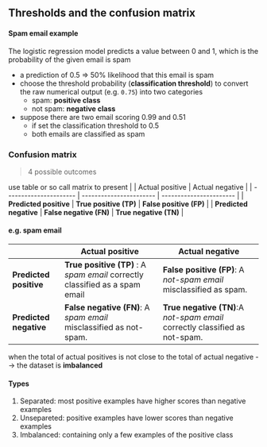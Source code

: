 ## Thresholds and the confusion matrix
#### Spam email example
The logistic regression model predicts a value between 0 and 1, which is the probability of the given email is spam
- a prediction of 0.5 => 50% likelihood that this email is spam
- choose the threshold probability (**classification threshold**) to convert the raw numerical output (e.g. `0.75`) into two categories
  - spam: **positive class**
  - not spam: **negative class**
- suppose there are two email scoring 0.99 and 0.51
  - if set the classification threshold to 0.5
  - both emails are classified as spam

### Confusion matrix
> 4 possible outcomes

use table or so call matrix to present
|                        | Actual positive         | Actual negative         |
| ---------------------- | ----------------------- | ----------------------- |
| **Predicted positive** | **True positive (TP)**  | **False positive (FP)** |
| **Predicted negative** | **False negative (FN)** | **True negative (TN)**  |

#### e.g. spam email
|                        | Actual positive         | Actual negative         |
| ---------------------- | ----------------------- | ----------------------- |
| **Predicted positive** | **True positive (TP)** : A *spam email* correctly classified as a spam email | **False positive (FP)**: A *not-spam email* misclassified as spam. |
| **Predicted negative** | **False negative (FN)**: A *spam email* misclassified as not-spam.  | **True negative (TN)**:A *not-spam email* correctly classified as not-spam.  |

when the total of actual positives is not close to the total of actual negative
--> the dataset is **imbalanced**

#### Types
1. Separated: most positive examples have higher scores than negative examples
2. Unsepareted: positive examples have lower scores than negative examples
3. Imbalanced: containing only a few examples of the positive class
